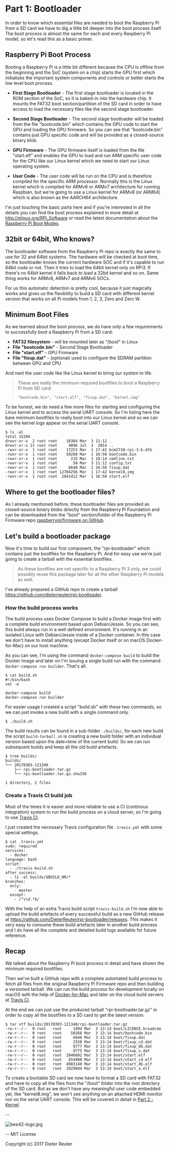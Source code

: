 
# Part 1: Bootloader

In order to know which essential files are needed to boot the Raspberry Pi from a SD card we have to dig a little bit deeper into the boot process itself. The boot process is almost the same for each and every Raspberry Pi model, so let's read this as a basic primer.


## Raspberry Pi Boot Process

Booting a Raspberry Pi is a little bit different because the CPU is offline from the beginning and the SoC (system on a chip) starts the GPU first which initializes the important system components and controls or better starts the low level boot process.

* **First Stage Bootloader** -
The first stage bootloader is located in the ROM section of the SoC, so it is baked-in into the hardware chip. It mounts the FAT32 boot section/partition of the SD card in order to have access to load the necessary files like the second stage bootloader.

* **Second Stage Bootloader** -
The second stage bootloader will be loaded from the file "bootcode.bin" which contains the GPU code to start the GPU and loading the GPU firmware. So you can see that "bootcode.bin" contains just GPU specific code and will be provided as a closed-source binary blob.

* **GPU Firmware** -
The GPU firmware itself is loaded from the file "start.elf" and enables the GPU to load and run ARM specific user code for the CPU like our Linux kernel which we need to start our Linux operating system.

* **User Code** -
The user code will be run on the CPU and is therefore compiled for the specific ARM processor. Normally this is the Linux kernel which is compiled for ARMv6 or ARMv7 architecture for running Raspbian, but we're going to use a Linux kernel for ARMv8 (or ARM64) which is also known as the AARCH64 architecture.

I'm just touching the basic parts here and if you're interested in all the details you can find the boot process explained in more detail at http://elinux.org/RPi_Software or read the latest documentation about the [Raspberry Pi Boot Modes](https://www.raspberrypi.org/documentation/hardware/raspberrypi/bootmodes/).


## 32bit or 64bit, Who knows?

The bootloader software from the Raspberry Pi repo is exactly the same to use for 32 and 64bit systems. The hardware will be checked at boot time, so the bootloader knows the correct hardware SOC and if it's capable to run 64bit code or not. Then it tries to load the 64bit kernel only on RPi3. If there's no 64bit kernel it falls back to load a 32bit kernel and so on. Same thing works for ARMv8, ARMv7 and ARMv6 SOCs.

For us this automatic detection is pretty cool, because it just magically works and gives us the flexibility to build a SD card with different kernel version that works on all Pi models from 1, 2, 3, Zero and Zero W.


## Minimum Boot Files

As we learned about the boot process, we do have only a few requirements to successfully boot a Raspberry Pi from a SD card:

* **FAT32 filesystem** -
will be mounted later as "/boot" in Linux
* **File "bootcode.bin"** - Second Stage Bootloader
* **File "start.elf"** - GPU Firmware
* **File "fixup.dat"** - (optional) used to configure the SDRAM partition between GPU and CPU

And next the user code like the Linux kernel to bring our system to life.

> These are really the minimum required bootfiles to boot a Raspberry Pi from SD card:

>     "bootcode.bin", "start.elf", "fixup.dat", "kernel.img"

To be honest, we do need a few more files for starting and configuring the Linux kernel and to access the serial UART console. So I'm listing here the bare minimum bootfiles to really boot into our Linux kernel and so we can see the kernel logs appear on the serial UART console.
```
$ ls -al
total 15284
drwxr-xr-x  2 root root    16384 Mar  3 11:12 .
drwxr-xr-x 21 root root     4096 Jul  3  2014 ..
-rwxr-xr-x  1 root root    17253 Mar  1 17:42 bcm2710-rpi-3-b.dtb
-rwxr-xr-x  1 root root    50268 Mar  1 16:58 bootcode.bin
-rwxr-xr-x  1 root root      215 Mar  1 18:14 cmdline.txt
-rwxr-xr-x  1 root root       50 Mar  3 11:12 config.txt
-rwxr-xr-x  1 root root     6640 Mar  1 16:58 fixup.dat
-rwxr-xr-x  1 root root 12704256 Mar  1 17:42 kernel8.img
-rwxr-xr-x  1 root root  2841412 Mar  1 16:58 start.elf
```


## Where to get the bootloader files?

As I already mentioned before, these bootloader files are provided as closed-source binary blobs directly from the Raspberry Pi Foundation and can be downloaded from the "boot" section/folder of the Raspberry Pi Firmware repo [raspberrypi/firmware on GitHub](https://github.com/raspberrypi/firmware/tree/master/boot).


## Let's build a bootloader package

Now it's time to build our first component, the "rpi-bootloader" which contains just the bootfiles for the Raspberry Pi. And for easy use we're just going to create a tarball with the essential bootfiles.
> As these bootfiles are not specific to a Raspberry Pi 3 only, we could possibly reuse this package later for all the other Raspberry Pi models as well.

I've already prepared a GitHub repo to create a tarball https://github.com/dieterreuter/rpi-bootloader.


### How the build process works

The build process uses Docker Compose to build a Docker Image first with a complete build environment based upon Debian/Jessie. So you can see, this build always run in a well defined environment. It's running in an isolated Linux with Debian/Jessie inside of a Docker container. In this case we don't have to install anything (except Docker itself or on macOS Docker-for-Mac) on our host machine.

As you can see, I'm using the command `docker-compose build` to build the Docker Image and later on I'm issuing a single build run with the command `docker-compose run builder`. That's all.
```
$ cat build.sh
#!/bin/bash
set -e

docker-compose build
docker-compose run builder
```

For easier usage I created a script "build.sh" with these two commands, so we can just invoke a new build with a single command only.
```
$ ./build.sh
```

The build results can be found in a sub-folder `./builds/`, for each new build the script `build-tarball.sh` is creating a new build folder with an individual version based upon the date+time of the current build. So we can run subsequent builds and keep all the old build artefacts.
```
$ tree builds/
builds/
└── 20170303-121340
    ├── rpi-bootloader.tar.gz
    └── rpi-bootloader.tar.gz.sha256

1 directory, 2 files
```


### Create a Travis CI build job

Most of the times it is easier and more reliable to use a CI (continous integration) system to run the build process on a cloud server, so I'm going to use [Travis CI](https://travis-ci.org).

I just created the necessary Travis configuration file `.travis.yml` with some special settings.
```
$ cat .travis.yml
sudo: required
services:
  - docker
language: bash
script:
  - ./travis-build.sh
after_success:
  - ls -al builds/$BUILD_NR/*
branches:
  only:
    - master
  except:
    - /^v\d.*$/
```

With the help of an extra Travis build script `travis-build.sh` I'm now able to upload the build artefacts of every successful build as a new GitHub release at https://github.com/DieterReuter/rpi-bootloader/releases. This makes it very easy to consume these build artefacts later in another build process and I do have all the complete and detailed build logs available for future reference.


## Recap

We talked about the Raspberry Pi boot process in detail and have shown the minimum required bootfiles.

Then we've built a GitHub repo with a complete automated build process to fetch all files from the original Raspberry Pi Firmware repo and then building a versioned tarball. We can run the build process for development locally on macOS with the help of [Docker-for-Mac](https://docs.docker.com/docker-for-mac/) and later on the cloud build servers at [Travis CI](https://travis-ci.org).

At the end we can just use the produced tarball "rpi-bootloader.tar.gz" in order to copy all the bootfiles to a SD card to get the latest version.

```
$ tar vtf builds/20170303-121340/rpi-bootloader.tar.gz
-rw-r--r--  0 root   root     1494 Mar  3 13:14 boot/LICENCE.broadcom
-rw-r--r--  0 root   root    50268 Mar  3 13:14 boot/bootcode.bin
-rw-r--r--  0 root   root     6646 Mar  3 13:14 boot/fixup.dat
-rw-r--r--  0 root   root     2558 Mar  3 13:14 boot/fixup_cd.dat
-rw-r--r--  0 root   root     9777 Mar  3 13:14 boot/fixup_db.dat
-rw-r--r--  0 root   root     9775 Mar  3 13:14 boot/fixup_x.dat
-rw-r--r--  0 root   root  2846692 Mar  3 13:14 boot/start.elf
-rw-r--r--  0 root   root   654980 Mar  3 13:14 boot/start_cd.elf
-rw-r--r--  0 root   root  4983140 Mar  3 13:14 boot/start_db.elf
-rw-r--r--  0 root   root  3929604 Mar  3 13:14 boot/start_x.elf
```

To create a bootable SD card we now have to format a SD card with FAT32 and have to copy all the files from the "/boot" folder into the root directory of the SD card. But as we don't have any meaningful user code embedded yet, like "kernel8.img", we won't see anything on an attached HDMI monitor nor on the serial UART console. This will be covered in detail in [Part 2 - Kernel](/part2-kernel.md).

--

![bee42-logo.jpg](/images/bee42-logo.jpg)

--
MIT License

Copyright (c) 2017 Dieter Reuter
